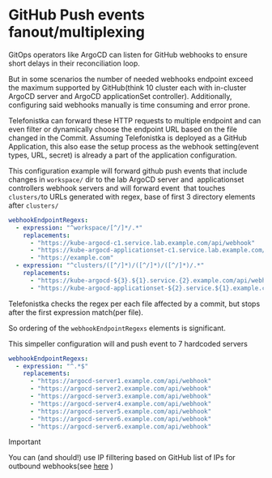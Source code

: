 # GitHub Push events fanout/multiplexing

GitOps operators like ArgoCD can listen for GitHub webhooks to ensure short delays in their reconciliation loop.

But in some scenarios the number of needed webhooks endpoint exceed the maximum supported by GitHub(think 10 cluster each with in-cluster ArgoCD server and ArgoCD applicationSet controller).
Additionally, configuring said webhooks manually is time consuming and error prone.

Telefonistka can forward these HTTP requests to multiple endpoint and can even filter or dynamically choose the endpoint URL based on the file changed in the Commit.
Assuming Telefonistka is deployed as a GitHub Application, this also ease the setup process as the webhook setting(event types, URL, secret) is already a part of the application configuration.

This configuration example will forward github push events that include changes in `workspace/` dir to the lab ArgoCD server and  applicationset controllers webhook servers and will forward event  that touches `clusters/`to URLs generated with regex, base of first 3 directory elements after `clusters/`

```yaml
webhookEndpointRegexs:
  - expression: "^workspace/[^/]*/.*"
    replacements:
      - "https://kube-argocd-c1.service.lab.example.com/api/webhook"
      - "https://kube-argocd-applicationset-c1.service.lab.example.com/api/webhook"
      - "https://example.com"
  - expression: "^clusters/([^/]*)/([^/]*)/([^/]*)/.*"
    replacements:
      - "https://kube-argocd-${3}.${1}.service.{2}.example.com/api/webhook"
      - "https://kube-argocd-applicationset-${2}.service.${1}.example.com/api/webhook"

```

Telefonistka checks the regex per each file affected by a commit, but stops after the first expression match(per file).

So ordering of the `webhookEndpointRegexs` elements is significant.

This simpeller configuration will and push event to 7 hardcoded servers

```yaml
webhookEndpointRegexs:
  - expression: "^.*$"
    replacements:
      - "https://argocd-server1.example.com/api/webhook"
      - "https://argocd-server2.example.com/api/webhook"
      - "https://argocd-server3.example.com/api/webhook"
      - "https://argocd-server4.example.com/api/webhook"
      - "https://argocd-server5.example.com/api/webhook"
      - "https://argocd-server6.example.com/api/webhook"
      - "https://argocd-server6.example.com/api/webhook"
```


> [!IMPORTANT]  
> You can (and should!) use IP filltering based on GitHub list of IPs for outbound webhooks(see [here](https://api.github.com/meta) ) 
